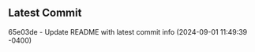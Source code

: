 
## Latest Commit
65e03de - Update README with latest commit info (2024-09-01 11:49:39 -0400) <Yunxi-Zhou>
